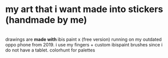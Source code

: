# my art that i want made into stickers (handmade by me)
<br>
drawings are <b>made with </b> ibis paint x (free version) running on my outdated oppo phone from 2019. i use my fingers + custom ibispaint brushes since i do not have a tablet. colorhunt for palettes
